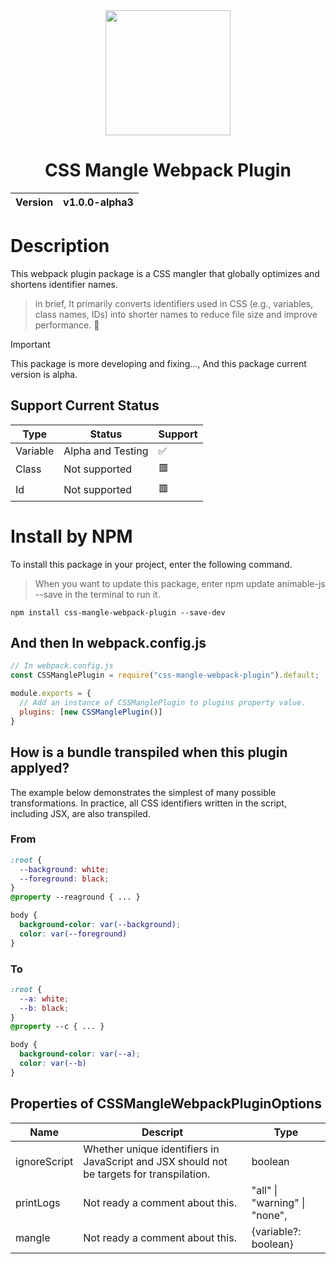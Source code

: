 <div align="center">
  <img width="200px" src="https://github.com/user-attachments/assets/75212c43-14de-471d-aa38-7630a2103510">
  <h1>CSS Mangle Webpack Plugin</h1>
  <table>
        <thead>
          <tr>
            <th>Version</th>
            <th>v1.0.0-alpha3</th>
          </tr>
        </tbody>
    </table>
</div>

# Description
This webpack plugin package is a CSS mangler that globally optimizes and shortens identifier names.

> in brief, It primarily converts identifiers used in CSS (e.g., variables, class names, IDs) into shorter names to reduce file size and improve performance. 🚀

> [!IMPORTANT]
> This package is more developing and fixing..., And this package current version is alpha.

## Support Current Status
| Type | Status | Support |
| ---- | ------ | ------- |
| Variable | Alpha and Testing | ✅ |
| Class | Not supported | 🟥
| Id | Not supported | 🟥

# Install by NPM
To install this package in your project, enter the following command.

> When you want to update this package, enter npm update animable-js --save in the terminal to run it.

```
npm install css-mangle-webpack-plugin --save-dev
```

## And then In webpack.config.js
```cjs
// In webpack.config.js
const CSSManglePlugin = require("css-mangle-webpack-plugin").default;

module.exports = {
  // Add an instance of CSSManglePlugin to plugins property value.
  plugins: [new CSSManglePlugin()]
}
```

## How is a bundle transpiled when this plugin applyed?
The example below demonstrates the simplest of many possible transformations. In practice, all CSS identifiers written in the script, including JSX, are also transpiled.

### From
```css
:root {
  --background: white;
  --foreground: black;
}
@property --reaground { ... }

body {
  background-color: var(--background);
  color: var(--foreground)
}
```

### To
```css
:root {
  --a: white;
  --b: black;
}
@property --c { ... }

body {
  background-color: var(--a);
  color: var(--b)
}
```

## Properties of CSSMangleWebpackPluginOptions
| Name | Descript | Type |
| ---- | ----- | ------- |
| ignoreScript | Whether unique identifiers in JavaScript and JSX should not be targets for transpilation. | boolean
| printLogs | Not ready a comment about this. | "all" \| "warning" \| "none",
| mangle | Not ready a comment about this. | {variable?: boolean}